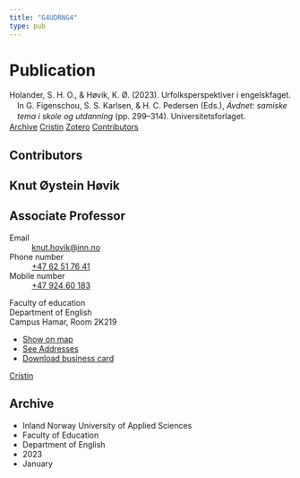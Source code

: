 ```yaml
---
title: "G4UDRNG4"
type: pub
---
```

<h1>Publication</h1>
<article id="csl-bib-container-G4UDRNG4" class="csl-bib-container">
  <div class="csl-bib-body" style="line-height: 1.35; padding-left: 1em; text-indent:-1em;">
  <div class="csl-entry">Holander, S. H. O., &amp; H&#xF8;vik, K. &#xD8;. (2023). Urfolksperspektiver i engelskfaget. In G. Figenschou, S. S. Karlsen, &amp; H. C. Pedersen (Eds.), <i>&#xC1;vdnet: samiske tema i skole og utdanning</i> (pp. 299&#x2013;314). Universitetsforlaget.</div>
</div>
  <div class="csl-bib-buttons">
    <a href="#taxonomy-article-G4UDRNG4" class="csl-bib-button">Archive</a>
    <a href alt="Cristin URL" class="csl-bib-button">Cristin</a>
    <a href alt="Zotero URL" class="csl-bib-button">Zotero</a>
    <a href="#contributors-article-G4UDRNG4" class="csl-bib-button">Contributors</a>
  </div>
  <div id="csl-bib-meta-container-G4UDRNG4"></div>
</article>
<div id="csl-bib-meta-G4UDRNG4" class="csl-bib-meta">
  <article id="contributors-article-G4UDRNG4" class="contributors-article">
    <h1>Contributors</h1>
    <div class="personas">
<div class="vrtx-hinn-person-card">
<div class="photo">
<i class="lar la-user-circle missing-person"></i>
</div>
<div class="info">
<hgroup><h1>Knut Øystein Høvik</h1>
<h2>Associate Professor</h2>
</hgroup><dl>
<dt>Email</dt>
<dd>
<a href="mailto:knut.hovik@inn.no">knut.hovik@inn.no</a>
</dd>
<dt>Phone number</dt>
<dd><a href="tel:+4762517641">
+47 62 51 76 41
</a></dd>
<dt>Mobile number</dt>
<dd><a href="tel:+4792460183">
+47 924 60 183
</a></dd>
</dl>
<p>
Faculty of education<br>
Department of English<br>
Campus Hamar,
Room 2K219
</p>
<ul class="vrtx-hinn-links">
<li><a href="https://www.google.com/maps?q=60.79677,11.07479">Show on map</a></li>
<li><a href="https://www.inn.no/english/find-an-employee/knut-hovik.html#vrtx-hinn-addresses">See Addresses</a></li>
<li><a href="https://www.inn.no/english/find-an-employee/knut-hovik.html?vrtx=vcf">Download business card</a></li>
</ul>
</div>
</div>
<a href="https://app.cristin.no/persons/show.jsf?id=546589" alt="Cristin URL" class="personas-cristin">Cristin</a>
</div>
  </article>
  <article id="taxonomy-article-G4UDRNG4" class="taxonomy-article">
    <h1>Archive</h1>
    <ul>
      <li>Inland Norway University of Applied Sciences</li>
      <li>Faculty of Education</li>
      <li>Department of English</li>
      <li>2023</li>
      <li>January</li>
    </ul>
  </article>
</div>
